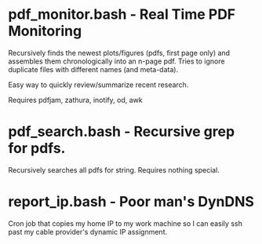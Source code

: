 # pdf_monitor.bash - Real Time PDF Monitoring

Recursively finds the newest plots/figures (pdfs, first page only) and
assembles them chronologically into an n-page pdf.  Tries to ignore duplicate
files with different names (and meta-data).

Easy way to quickly review/summarize recent research.

Requires pdfjam, zathura, inotify, od, awk

# pdf_search.bash - Recursive grep for pdfs.

Recursively searches all pdfs for string.  Requires nothing special.

# report_ip.bash - Poor man's DynDNS

Cron job that copies my home IP to my work machine so I can easily ssh past my
cable provider's dynamic IP assignment.
